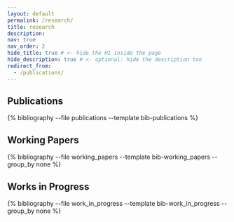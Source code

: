 ```yaml
---
layout: default
permalink: /research/
title: research
description:
nav: true
nav_order: 2
hide_title: true # <- hide the H1 inside the page
hide_description: true # <- optional: hide the description too
redirect_from:
  - /publications/
---
```


<!-- _pages/publications.md -->

<!-- Bibsearch Feature -->

<div class="publications">

  <h2 class="section-title">Publications</h2>
  {% bibliography --file publications --template bib-publications %}

  <h2 class="section-title">Working Papers</h2>
  <div class="bib wp">
    {% bibliography --file working_papers --template bib-working_papers --group_by none %}
  </div>

  <h2 class="section-title">Works in Progress</h2>
  <div class="bib wip">
    {% bibliography --file work_in_progress --template bib-work_in_progress --group_by none %}
  </div>

</div>
